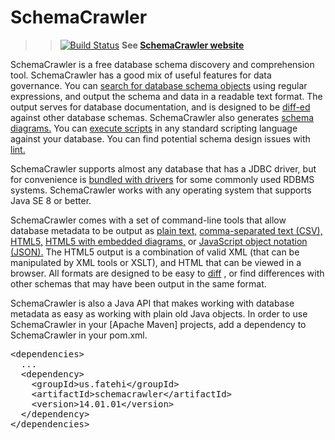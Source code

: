 # SchemaCrawler

>> [![Build Status](https://travis-ci.org/sualeh/SchemaCrawler.svg?branch=master)](https://travis-ci.org/sualeh/SchemaCrawler) **See [SchemaCrawler website](http://sualeh.github.io/SchemaCrawler/)** 

SchemaCrawler is a free database schema discovery and comprehension tool. SchemaCrawler has a good mix of useful features for data governance. You can [search for database schema objects](http://sualeh.github.io/SchemaCrawler/schemacrawler_grep.html) using regular expressions, and output the schema and data in a readable text format. The output serves for database documentation, and is designed to be [diff-ed](http://en.wikipedia.org/wiki/Diff) against other database schemas. SchemaCrawler also generates [schema diagrams.](http://sualeh.github.io/SchemaCrawler/diagramming.html) You can [execute scripts](http://sualeh.github.io/SchemaCrawler/scripting.html) in any standard scripting language against your database. You can find potential schema design issues with [lint.](http://sualeh.github.io/SchemaCrawler/lint.html)

SchemaCrawler supports almost any database that has a JDBC driver, but for convenience is [bundled with drivers](http://sualeh.github.io/SchemaCrawler/database-support.html) for some commonly used RDBMS systems. SchemaCrawler works with any operating system that supports Java SE 8 or better.

SchemaCrawler comes with a set of command-line tools that allow database
metadata to be output as [plain text,](http://sualeh.github.io/SchemaCrawler/snapshot-examples/snapshot.text) 
[comma-separated text (CSV),](http://sualeh.github.io/SchemaCrawler/snapshot-examples/snapshot.csv) 
[HTML5,](http://sualeh.github.io/SchemaCrawler/snapshot-examples/snapshot.html)
[HTML5 with embedded diagrams,](http://sualeh.github.io/SchemaCrawler/snapshot-examples/snapshot.htmlx) or 
[JavaScript object notation (JSON).](http://sualeh.github.io/SchemaCrawler/snapshot-examples/snapshot.json)
The HTML5 output is a combination of valid XML (that
can be manipulated by XML tools or XSLT), and HTML that can be viewed in a
browser. All formats are designed to be easy to
[diff](http://en.wikipedia.org/wiki/Diff) , or find differences with other
schemas that may have been output in the same format.

SchemaCrawler is also a Java API that makes working with database metadata as
easy as working with plain old Java objects. In order to use SchemaCrawler in your [Apache Maven] projects, add a dependency to SchemaCrawler in your pom.xml.

<div class="source"><pre>
&lt;dependencies&gt;
  ...
  &lt;dependency&gt;
    &lt;groupId&gt;us.fatehi&lt;/groupId&gt;
    &lt;artifactId&gt;schemacrawler&lt;/artifactId&gt;
    &lt;version&gt;14.01.01&lt;/version&gt;
  &lt;/dependency&gt;
&lt;/dependencies&gt;
</pre></div>


